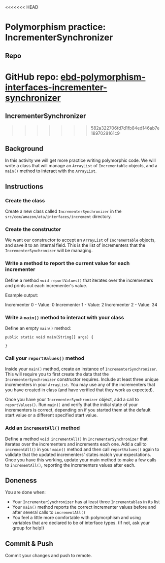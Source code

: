 <<<<<<< HEAD
# Polymorphism practice: IncrementerSynchronizer

## Repo
**GitHub repo:** [ebd-polymorphism-interfaces-incrementer-synchronizer](https://github.com/LambdaSchool/ebd-polymorphism-interfaces-incrementer-synchronizer)
=======
## IncrementerSynchronizer
>>>>>>> 582a322706fd7d1fb84ed146ab7e1897028161c9

## Background

In this activity we will get more practice writing polymorphic code. We
will write a class that will manage an `ArrayList` of `Incrementable` objects,
and a `main()` method to interact with the `ArrayList`.


## Instructions
### Create the class

Create a new class called `IncrementerSynchronizer` in the
`src/com/amazon/ata/interfaces/increment` directory.

### Create the constructor

We want our constructor to accept an `ArrayList` of `Incrementable` objects,
and save it to an internal field. This is the list of
incrementers that the `IncrementerSynchronizer` will be managing.

### Write a method to report the current value for each incrementer

Define a method `void reportValues()` that iterates over the
incrementers and prints out each incrementer's value.

Example output: 

  Incrementer 0 - Value: 0
  Incrementer 1 - Value: 2
  Incrementer 2 - Value: 34

### Write a `main()` method to interact with your class

Define an empty `main()` method:
```
public static void main(String[] args) {

}
```

### Call your `reportValues()` method

Inside your `main()` method, create an instance of
`IncrementerSynchronizer`. This will require you to first create the
data that the `IncrementerSynchronizer` constructor requires. Include at
least three unique incrementers in your `ArrayList`. You may use any of
the incrementers that you have created in class (and have verified that
they work as expected).

Once you have your `IncrementerSynchronizer` object, add a call to
`reportValues()`. Run `main()` and verify that the initial state of your
incrementers is correct, depending on if you started them at the default
start value or a different specified start value.

### Add an `incrementAll()` method

Define a method `void incrementAll()` in `IncrementerSynchronizer` that
iterates over the incrementers and increments each one. Add a call to
`incrementAll()` in your `main()` method and then call `reportValues()`
again to validate that the updated incrementers' states match your
expectations. Once you have this working, update your main method to
make a few calls to `incrementAll()`, reporting the incrementers values
after each.

## Doneness

You are done when:
- Your `IncrementerSynchronizer` has at least three `Incrementable`s
  in its list
- Your `main()` method reports the correct incrementer values before and
  after several calls to `incrementAll()`
- You feel a little more comfortable with polymorphism and using variables
  that are declared to be of interface types. (If not, ask your group for
  help!)

## Commit & Push

Commit your changes and push to remote.
